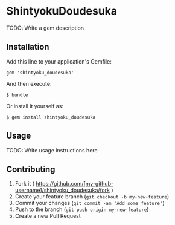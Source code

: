 # ShintyokuDoudesuka

TODO: Write a gem description

## Installation

Add this line to your application's Gemfile:

    gem 'shintyoku_doudesuka'

And then execute:

    $ bundle

Or install it yourself as:

    $ gem install shintyoku_doudesuka

## Usage

TODO: Write usage instructions here

## Contributing

1. Fork it ( https://github.com/[my-github-username]/shintyoku_doudesuka/fork )
2. Create your feature branch (`git checkout -b my-new-feature`)
3. Commit your changes (`git commit -am 'Add some feature'`)
4. Push to the branch (`git push origin my-new-feature`)
5. Create a new Pull Request
